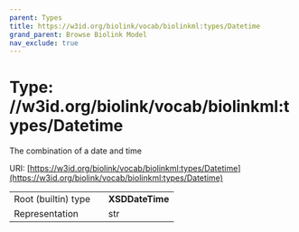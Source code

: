 ```yaml
---
parent: Types
title: https://w3id.org/biolink/vocab/biolinkml:types/Datetime
grand_parent: Browse Biolink Model
nav_exclude: true
---
```


# Type: //w3id.org/biolink/vocab/biolinkml:types/Datetime


The combination of a date and time

URI: [https://w3id.org/biolink/vocab/biolinkml:types/Datetime](https://w3id.org/biolink/vocab/biolinkml:types/Datetime)

|  |  |  |
| --- | --- | --- |
| Root (builtin) type | | **XSDDateTime** |
| Representation | | str |
